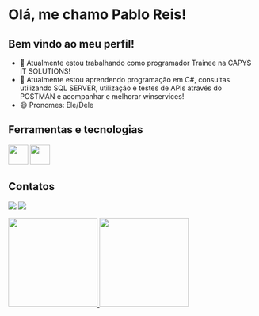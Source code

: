 
# Olá, me chamo Pablo Reis!
## Bem vindo ao meu perfil!

- 🔭 Atualmente estou trabalhando como programador Trainee na CAPYS IT SOLUTIONS!
- 🌱 Atualmente estou aprendendo programação em C#, consultas utilizando SQL SERVER, utilização e testes de APIs através do POSTMAN e acompanhar e melhorar winservices!
- 😄 Pronomes: Ele/Dele

## Ferramentas e tecnologias

<img loading="lazy" src="https://cdn.jsdelivr.net/gh/devicons/devicon/icons/csharp/csharp-original.svg" width="40" height="40" /> <img src="https://cdn.jsdelivr.net/gh/devicons/devicon/icons/microsoftsqlserver/microsoftsqlserver-plain.svg" width="40" height="40" />

## Contatos

<div>

<a href = "mailto:pablo16072002@gmail.com"><img loading="lazy" src="https://img.shields.io/badge/Gmail-D14836?style=for-the-badge&logo=gmail&logoColor=white" target="_blank"></a>
<a href="https://www.linkedin.com/in/pablo-leite-martins-dos-reis-77a317221/" target="_blank"><img loading="lazy" src="https://img.shields.io/badge/-LinkedIn-%230077B5?style=for-the-badge&logo=linkedin&logoColor=white" target="_blank"></a>   
</div>


<div>
<a href="https://github.com/Pablo-Reis">
<img loading="lazy" height="180em" src="https://github-readme-stats.vercel.app/api/top-langs/?username=Pablo-Reis&layout=compact&langs_count=7&theme=dracula"/>
<img loading="lazy" height="180em" src="https://github-readme-stats.vercel.app/api?username=Pablo-Reis&show_icons=true&theme=dracula&include_all_commits=true&count_private=true"/>
</div>

